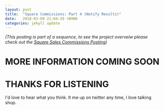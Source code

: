 ```yaml
---
layout: post
title:  "Square Commissions: Part 4 (Notify Results)"
date:   2018-03-09 21:04:19 +0900
categories: jekyll update
---
```

*(This posting is part of a sequence, to see the project overveiw please check out the [Square Sales Commissions Posting])*

# MORE INFORMATION COMING SOON

# THANKS FOR LISTENING
I'd love to hear what you think.  It me up on twitter any time, I love talking shop.

[Square Sales Commissions Posting]: /jekyll/update/2018/03/05/Square-Sales-Commissions-Calculator.html